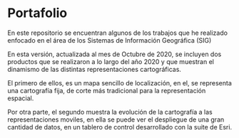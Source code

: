 # Portafolio
En este repositorio se encuentran algunos de los trabajos que he realizado enfocado en el área de los Sistemas de Información Geográfica (SIG)

En esta versión, actualizada al mes de Octubre de 2020, se incluyen dos productos que se realizaron a lo largo del año 2020 y que muestran el dinamismo de las distintas representaciones cartográficas. 

El primero de ellos, es un mapa sencillo de localización, en el, se representa una cartografía fija, de corte más tradicional para la representación espacial.

Por otra parte, el segundo muestra la evolución de la cartografía a las representaciones moviles, en ella se puede ver el despliegue de una gran cantidad de datos, en un tablero de control desarrollado con la suite de Esri.
